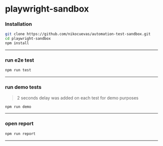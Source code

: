 # playwright-sandbox

### Installation
```bash
git clone https://github.com/nikocuevas/automation-test-sandbox.git
cd playwright-sandbox
npm install
```
***
### run e2e test
```bash
npm run test
```
***
### run demo tests
> 2 seconds delay was added on each test for demo purposes
```bash
npm run demo
```
***
### open report
```bash
npm run report
```
***